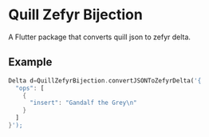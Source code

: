 # Quill Zefyr Bijection

A Flutter package that converts quill json to zefyr delta.

## Example
```dart
Delta d=QuillZefyrBijection.convertJSONToZefyrDelta('{
  "ops": [
    {
      "insert": "Gandalf the Grey\n"
    }
  ]
}');
```
